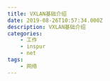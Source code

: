```yaml
---
title: VXLAN基础介绍
date: 2019-08-26T10:57:34.000Z
description: VXLAN基础介绍
categories:
    - 工作
    - inspur
    - net
tags:
    - 网络
---  
```

  